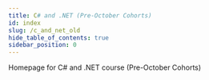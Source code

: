 ```yaml
---
title: C# and .NET (Pre-October Cohorts)
id: index
slug: /c_and_net_old
hide_table_of_contents: true
sidebar_position: 0
---
```


Homepage for C# and .NET course (Pre-October Cohorts)
